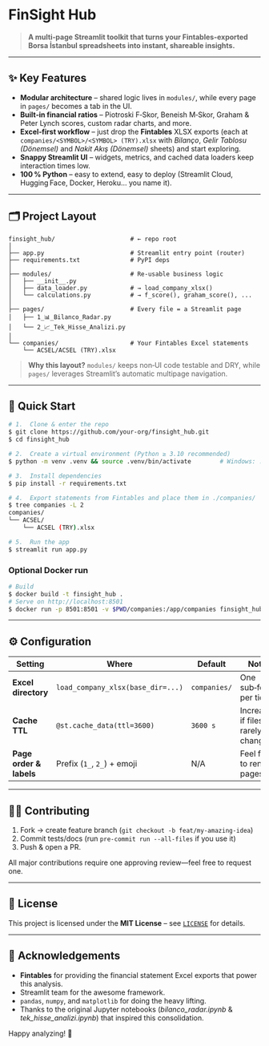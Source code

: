 # FinSight Hub

> **A multi‑page Streamlit toolkit that turns your Fintables‑exported Borsa İstanbul spreadsheets into instant, shareable insights.**

---

## ✨ Key Features

- **Modular architecture** – shared logic lives in `modules/`, while every page in `pages/` becomes a tab in the UI.
- **Built‑in financial ratios** – Piotroski F‑Skor, Beneish M‑Skor, Graham & Peter Lynch scores, custom radar charts, and more.
- **Excel‑first workflow** – just drop the **Fintables** XLSX exports (each at `companies/<SYMBOL>/<SYMBOL> (TRY).xlsx` with *Bilanço*, *Gelir Tablosu (Dönemsel)* and *Nakit Akış (Dönemsel)* sheets) and start exploring.
- **Snappy Streamlit UI** – widgets, metrics, and cached data loaders keep interaction times low.
- **100 % Python** – easy to extend, easy to deploy (Streamlit Cloud, Hugging Face, Docker, Heroku… you name it).

---

## 🗂️ Project Layout

```text
finsight_hub/                     # ← repo root
│
├── app.py                        # Streamlit entry point (router)
├── requirements.txt              # PyPI deps
│
├── modules/                      # Re‑usable business logic
│   ├── __init__.py
│   ├── data_loader.py            # → load_company_xlsx()
│   └── calculations.py           # → f_score(), graham_score(), ...
│
├── pages/                        # Every file = a Streamlit page
│   ├── 1_📊_Bilanco_Radar.py
│   └── 2_📈_Tek_Hisse_Analizi.py
│
└── companies/                    # Your Fintables Excel statements
    └── ACSEL/ACSEL (TRY).xlsx
```

> **Why this layout?**
> `modules/` keeps non‑UI code testable and DRY, while `pages/` leverages Streamlit’s automatic multipage navigation.

---

## 🚀 Quick Start

```bash
# 1.  Clone & enter the repo
$ git clone https://github.com/your‑org/finsight_hub.git
$ cd finsight_hub

# 2.  Create a virtual environment (Python ≥ 3.10 recommended)
$ python -m venv .venv && source .venv/bin/activate        # Windows: .venv\Scripts\activate

# 3.  Install dependencies
$ pip install -r requirements.txt

# 4.  Export statements from Fintables and place them in ./companies/
$ tree companies -L 2
companies/
└── ACSEL/
    └── ACSEL (TRY).xlsx

# 5.  Run the app
$ streamlit run app.py
```

### Optional Docker run

```bash
# Build
$ docker build -t finsight_hub .
# Serve on http://localhost:8501
$ docker run -p 8501:8501 -v $PWD/companies:/app/companies finsight_hub
```

---

## ⚙️ Configuration

| Setting                         | Where                              | Default | Notes |
|---------------------------------|------------------------------------|---------|-------|
| **Excel directory**             | `load_company_xlsx(base_dir=...)`  | `companies/` | One sub‑folder per ticker. |
| **Cache TTL**                   | `@st.cache_data(ttl=3600)`         | `3600 s` | Increase if files rarely change. |
| **Page order & labels**         | Prefix (`1_`, `2_`) + emoji        | N/A     | Feel free to rename pages! |

---

## 🧑‍💻 Contributing

1. Fork → create feature branch (`git checkout -b feat/my‑amazing‑idea`)
2. Commit tests/docs (run `pre‑commit run --all-files` if you use it)
3. Push & open a PR.

All major contributions require one approving review—feel free to request one.

---

## 📜 License

This project is licensed under the **MIT License** – see [`LICENSE`](LICENSE) for details.

---

## 🙏 Acknowledgements

- **Fintables** for providing the financial statement Excel exports that power this analysis.
- Streamlit team for the awesome framework.
- `pandas`, `numpy`, and `matplotlib` for doing the heavy lifting.
- Thanks to the original Jupyter notebooks (*bilanco_radar.ipynb* & *tek_hisse_analizi.ipynb*) that inspired this consolidation.

Happy analyzing! 🎉
